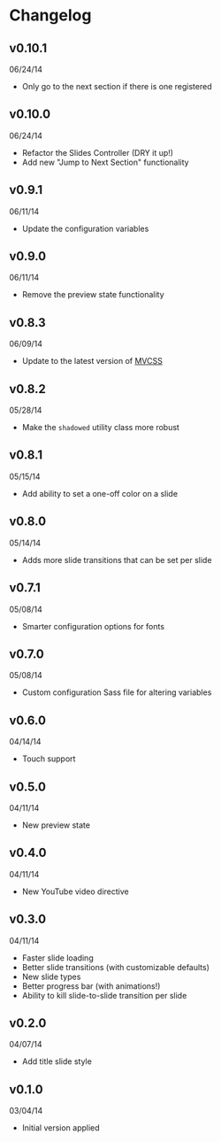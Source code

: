 # Changelog

## v0.10.1
06/24/14

- Only go to the next section if there is one registered

## v0.10.0
06/24/14

- Refactor the Slides Controller (DRY it up!)
- Add new "Jump to Next Section" functionality

## v0.9.1
06/11/14

- Update the configuration variables

## v0.9.0
06/11/14

- Remove the preview state functionality

## v0.8.3
06/09/14

- Update to the latest version of [MVCSS](http://mvcss.github.io/)

## v0.8.2
05/28/14

- Make the `shadowed` utility class more robust

## v0.8.1
05/15/14

- Add ability to set a one-off color on a slide

## v0.8.0
05/14/14

- Adds more slide transitions that can be set per slide

## v0.7.1
05/08/14

- Smarter configuration options for fonts

## v0.7.0
05/08/14

- Custom configuration Sass file for altering variables

## v0.6.0
04/14/14

- Touch support

## v0.5.0
04/11/14

- New preview state

## v0.4.0
04/11/14

- New YouTube video directive

## v0.3.0
04/11/14

- Faster slide loading
- Better slide transitions (with customizable defaults)
- New slide types
- Better progress bar (with animations!)
- Ability to kill slide-to-slide transition per slide

## v0.2.0
04/07/14

- Add title slide style

## v0.1.0
03/04/14

- Initial version applied

